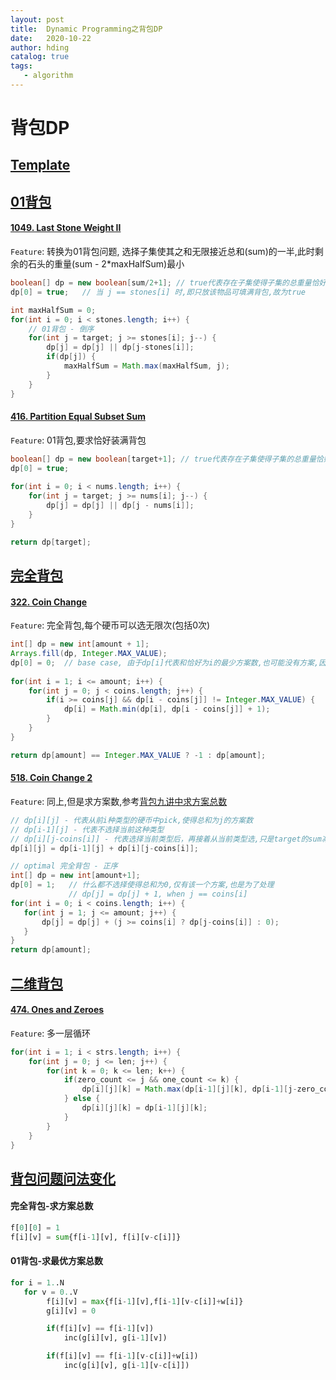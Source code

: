 ```yaml
---
layout: post
title:  Dynamic Programming之背包DP
date:   2020-10-22
author: hding
catalog: true
tags:
   - algorithm
---
```

# 背包DP

## [Template](https://github.com/hldingzydong/CS61B/blob/master/Knapsack/Knapsack.java)

## [01背包](https://www.kancloud.cn/kancloud/pack/70125)
#### [1049. Last Stone Weight II](https://leetcode.com/problems/last-stone-weight-ii/)
`Feature`: 转换为01背包问题, 选择子集使其之和无限接近总和(sum)的一半,此时剩余的石头的重量(sum - 2\*maxHalfSum)最小
```java
boolean[] dp = new boolean[sum/2+1]; // true代表存在子集使得子集的总重量恰好为i, false则代表不存在
dp[0] = true;   // 当 j == stones[i] 时,即只放该物品可填满背包,故为true

int maxHalfSum = 0;
for(int i = 0; i < stones.length; i++) {
    // 01背包 - 倒序
    for(int j = target; j >= stones[i]; j--) {
        dp[j] = dp[j] || dp[j-stones[i]];
        if(dp[j]) {
            maxHalfSum = Math.max(maxHalfSum, j);
        }
    }
}
```

#### [416. Partition Equal Subset Sum](https://leetcode.com/problems/partition-equal-subset-sum/)
`Feature`: 01背包,要求恰好装满背包
```java
boolean[] dp = new boolean[target+1]; // true代表存在子集使得子集的总重量恰好为i, false则代表不存在
dp[0] = true;
        
for(int i = 0; i < nums.length; i++) {
    for(int j = target; j >= nums[i]; j--) {
        dp[j] = dp[j] || dp[j - nums[i]];
    }
}

return dp[target];
```

## [完全背包](https://www.kancloud.cn/kancloud/pack/70126)
#### [322. Coin Change](https://leetcode.com/problems/coin-change/)
`Feature`: 完全背包,每个硬币可以选无限次(包括0次)
```java
int[] dp = new int[amount + 1];
Arrays.fill(dp, Integer.MAX_VALUE);
dp[0] = 0;	// base case, 由于dp[i]代表和恰好为i的最少方案数,也可能没有方案,因此最初除了0之外其他都是没有方案,初始化为Integer.MAX_VALUE,代表没有方案
        
for(int i = 1; i <= amount; i++) {
    for(int j = 0; j < coins.length; j++) {
        if(i >= coins[j] && dp[i - coins[j]] != Integer.MAX_VALUE) {
            dp[i] = Math.min(dp[i], dp[i - coins[j]] + 1);
        }
    }
}

return dp[amount] == Integer.MAX_VALUE ? -1 : dp[amount];
```

#### [518. Coin Change 2](https://leetcode.com/problems/coin-change-2/)
`Feature`: 同上,但是求方案数,参考[背包九讲中求方案总数](https://www.kancloud.cn/kancloud/pack/70133)
```java
// dp[i][j] - 代表从前i种类型的硬币中pick,使得总和为j的方案数
// dp[i-1][j] - 代表不选择当前这种类型
// dp[i][j-coins[i]] - 代表选择当前类型后，再接着从当前类型选,只是target的sum减少了
dp[i][j] = dp[i-1][j] + dp[i][j-coins[i]];

// optimal 完全背包 - 正序
int[] dp = new int[amount+1];
dp[0] = 1;   // 什么都不选择使得总和为0,仅有该一个方案,也是为了处理
             // dp[j] = dp[j] + 1, when j == coins[i]
for(int i = 0; i < coins.length; i++) {
   for(int j = 1; j <= amount; j++) {
       dp[j] = dp[j] + (j >= coins[i] ? dp[j-coins[i]] : 0);
   }
}
return dp[amount];
```

## [二维背包](https://www.kancloud.cn/kancloud/pack/70129)
#### [474. Ones and Zeroes](https://leetcode.com/problems/ones-and-zeroes/)
`Feature`: 多一层循环
```java
for(int i = 1; i < strs.length; i++) {
    for(int j = 0; j <= len; j++) {
        for(int k = 0; k <= len; k++) {
            if(zero_count <= j && one_count <= k) {
                dp[i][j][k] = Math.max(dp[i-1][j][k], dp[i-1][j-zero_count][k-one_count] + 1);
            } else {
                dp[i][j][k] = dp[i-1][j][k];
            }
        }
    }
}
```

## [背包问题问法变化](https://www.kancloud.cn/kancloud/pack/70133)
#### 完全背包-求方案总数
```python
f[0][0] = 1
f[i][v] = sum{f[i-1][v], f[i][v-c[i]]}
```

#### 01背包-求最优方案总数
```python
for i = 1..N
   for v = 0..V
        f[i][v] = max{f[i-1][v],f[i-1][v-c[i]]+w[i]}
        g[i][v] = 0

        if(f[i][v] == f[i-1][v])
            inc(g[i][v], g[i-1][v])

        if(f[i][v] == f[i-1][v-c[i]]+w[i])
            inc(g[i][v], g[i-1][v-c[i]])
```
